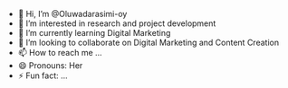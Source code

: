 - 👋 Hi, I’m @Oluwadarasimi-oy
- 👀 I’m interested in research and project development
- 🌱 I’m currently learning Digital Marketing
- 💞️ I’m looking to collaborate on Digital Marketing and Content Creation
- 📫 How to reach me ...
- 😄 Pronouns: Her
- ⚡ Fun fact: ...

<!---
Oluwadarasimi-oy/Oluwadarasimi-oy is a ✨ special ✨ repository because its `README.md` (this file) appears on your GitHub profile.
You can click the Preview link to take a look at your changes.
--->
